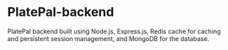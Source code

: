 # PlatePal-backend
PlatePal backend built using Node.js, Express.js, Redis cache for caching and persistent session management, and MongoDB for the database.
